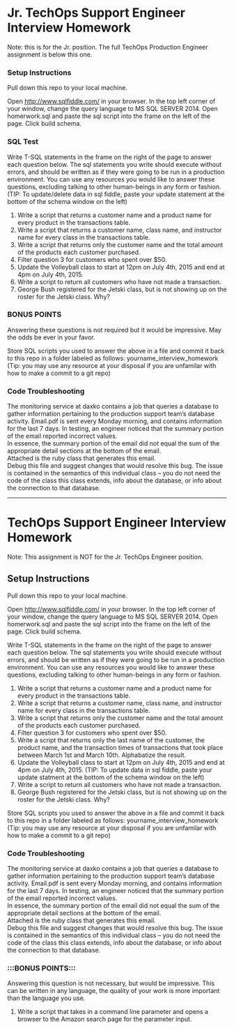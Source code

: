 #  Jr. TechOps Support Engineer Interview Homework

Note: this is for the Jr. position. The full TechOps Production Engineer assignment is below this one. 

### Setup Instructions

Pull down this repo to your local machine.

Open http://www.sqlfiddle.com/ in your browser. 
In the top left corner of your window, change the query language to MS SQL SERVER 2014. 
Open homerwork.sql and paste the sql script into the frame on the left of the page. 
Click build schema. 

### SQL Test

Write T-SQL statements in the frame on the right of the page to answer each question below. 
The sql statements you write should execute without errors, and should be written as if they were going to be run in a production environment. 
You can use any resources you would like to answer these questions, excluding talking to other human-beings in any form or fashion. 
(TIP: To update/delete data in sql fiddle, paste your update statement at the bottom of the schema window on the left)

1. Write a script that returns a customer name and a product name for every product in the transactions table. 
2. Write a script that returns a customer name, class name, and instructor name for every class in the transactions table. 
3. Write a script that returns only the customer name and the total amount of the products each customer purchased.  
4. Filter question 3 for customers who spent over $50. 
5. Update the Volleyball class to start at 12pm on July 4th, 2015 and end at 4pm on July 4th, 2015.  
6. Write a script to return all customers who have not made a transaction. 
7. George Bush registered for the Jetski class, but is not showing up on the roster for the Jetski class. Why? 


### BONUS POINTS

Answering these questions is not required but it would be impressive. May the odds be ever in your favor. 

Store SQL scripts you used to answer the above in a file and commit it back to this repo in a folder labeled as follows: yourname_interview_homework
(Tip: you may use any resource at your disposal if you are unfamilar with how to make a commit to a git repo)

### Code Troubleshooting

The monitoring service at daxko contains a job that queries a database to gather information pertaining to the production support team’s 
database activity. Email.pdf is sent every Monday morning, and contains information for the last 7 days. 
In testing, an engineer noticed that the summary portion of the email reported incorrect values.  
In essence, the summary portion of the email did not equal the sum of the appropriate detail sections at the bottom of the email.  
Attached is the ruby class that generates this email.  
Debug this file and suggest changes that would resolve this bug. 
The issue is contained in the semantics of this individual class – you do not need the code of the class this class extends, 
info about the database, or info about the connection to that database. 


__________________________________________________________________________________________________________________________________________




# TechOps Support Engineer Interview Homework
Note: This assignment is NOT for the Jr. TechOps Engineer position.

## Setup Instructions

Pull down this repo to your local machine.

Open http://www.sqlfiddle.com/ in your browser. 
In the top left corner of your window, change the query language to MS SQL SERVER 2014. 
Open homerwork.sql and paste the sql script into the frame on the left of the page. 
Click build schema. 

Write T-SQL statements in the frame on the right of the page to answer each question below. The sql statements you write should execute without errors, and should be written as if they were going to be run in a production environment. You can use any resources you would like to answer these questions, excluding talking to other human-beings in any form or fashion. 

1. Write a script that returns a customer name and a product name for every product in the transactions table. 
2. Write a script that returns a customer name, class name, and instructor name for every class in the transactions table. 
3. Write a script that returns only the customer name and the total amount of the products each customer purchased.  
4. Filter question 3 for customers who spent over $50. 
5. Write a script that returns only the last name of the customer, the product name, and the transaction times of transactions that took place between March 1st and March 10th. Alphabatize the result. 
6. Update the Volleyball class to start at 12pm on July 4th, 2015 and end at 4pm on July 4th, 2015.  (TIP: To update data in sql fiddle, paste your update statment at the bottom of the schema window on the left)
7. Write a script to return all customers who have not made a transaction. 
8. George Bush registered for the Jetski class, but is not showing up on the roster for the Jetski class. Why? 

Store SQL scripts you used to answer the above in a file and commit it back to this repo in a folder labeled as follows: yourname_interview_homework
(Tip: you may use any resource at your disposal if you are unfamilar with how to make a commit to a git repo)

### Code Troubleshooting

The monitoring service at daxko contains a job that queries a database to gather information pertaining to the production support team’s 
database activity. Email.pdf is sent every Monday morning, and contains information for the last 7 days. 
In testing, an engineer noticed that the summary portion of the email reported incorrect values.  
In essence, the summary portion of the email did not equal the sum of the appropriate detail sections at the bottom of the email.  
Attached is the ruby class that generates this email.  
Debug this file and suggest changes that would resolve this bug. 
The issue is contained in the semantics of this individual class – you do not need the code of the class this class extends, 
info about the database, or info about the connection to that database. 

### :::BONUS POINTS:::

Answering this question is not necessary, but would be impressive. This can be written in any language, the quality of your work is more important than the language you use.

1. Write a script that takes in a command line parameter and opens a browser to the Amazon search page for the parameter input. 

